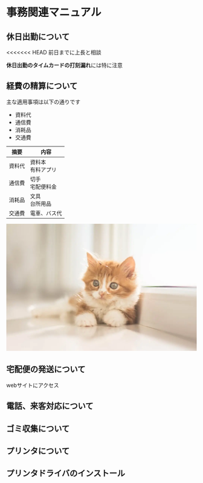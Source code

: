 
# 事務関連マニュアル
## 休日出勤について
<<<<<<< HEAD
前日までに上長と相談

**休日出勤のタイムカードの打刻漏れ**には特に注意
## 経費の精算について
主な適用事項は以下の通りです
- 資料代
- 通信費
- 消耗品
- 交通費


|摘要  |内容  
|--|--
|資料代  |資料本<br>有料アプリ
|通信費  |切手<br>宅配便料金
|消耗品  |文具<br>台所用品
|交通費  |電車、バス代

![切手代](img/01_little-redhead-kitten-1024x683.jpg.webp)

## 宅配便の発送について
webサイトにアクセス
## 電話、来客対応について
## ゴミ収集について
## プリンタについて
## プリンタドライバのインストール
